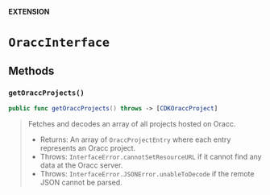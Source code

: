 **EXTENSION**

# `OraccInterface`

## Methods
### `getOraccProjects()`

```swift
public func getOraccProjects() throws -> [CDKOraccProject]
```

> Fetches and decodes an array of all projects hosted on Oracc.
> - Returns: An array of `OraccProjectEntry` where each entry represents an Oracc project.
> - Throws: `InterfaceError.cannotSetResourceURL` if it cannot find any data at the Oracc server.
> - Throws: `InterfaceError.JSONError.unableToDecode` if the remote JSON cannot be parsed.

